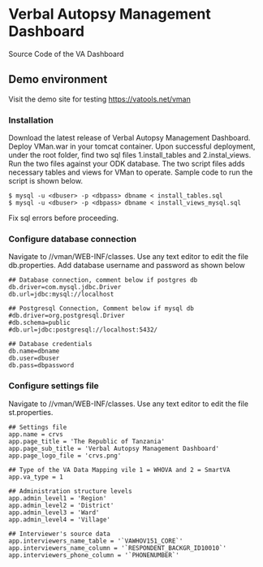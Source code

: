# Verbal Autopsy Management Dashboard
Source Code of the VA Dashboard

## Demo environment
Visit the demo site for testing
https://vatools.net/vman

### Installation
Download the latest release of Verbal Autopsy Management Dashboard. Deploy VMan.war in your tomcat container. Upon successful deployment, under the root folder, find two sql files 1.install_tables and 2.instal_views. Run the two files against your ODK database. The two script files adds necessary tables and views for VMan to operate. Sample code to run the script is shown below. 

```
$ mysql -u <dbuser> -p <dbpass> dbname < install_tables.sql
$ mysql -u <dbuser> -p <dbpass> dbname < install_views_mysql.sql
```
Fix sql errors before proceeding.

### Configure database connection
Navigate to <tomcat>/<webapps>/vman/WEB-INF/classes. Use any text editor to edit the file db.properties. Add database username and password as shown below
```
## Database connection, comment below if postgres db
db.driver=com.mysql.jdbc.Driver
db.url=jdbc:mysql://localhost

## Postgresql Connection, Comment below if mysql db
#db.driver=org.postgresql.Driver
#db.schema=public
#db.url=jdbc:postgresql://localhost:5432/

## Database credentials
db.name=dbname
db.user=dbuser
db.pass=dbpassword
```
### Configure settings file
Navigate to <tomcat>/<webapps>/vman/WEB-INF/classes. Use any text editor to edit the file st.properties.
```
## Settings file
app.name = crvs
app.page_title = 'The Republic of Tanzania'
app.page_sub_title = 'Verbal Autopsy Management Dashboard'
app.page_logo_file = 'crvs.png'

## Type of the VA Data Mapping vile 1 = WHOVA and 2 = SmartVA
app.va_type = 1

## Administration structure levels
app.admin_level1 = 'Region'
app.admin_level2 = 'District'
app.admin_level3 = 'Ward'
app.admin_level4 = 'Village'

## Interviewer's source data
app.interviewers_name_table = '`VAWHOV151_CORE`'
app.interviewers_name_column = '`RESPONDENT_BACKGR_ID10010`'
app.interviewers_phone_column = '`PHONENUMBER`'
```